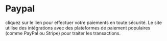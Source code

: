 # Paypal
cliquez sur le lien pour effectuer votre paiements en toute sécurité. Le site utilise des intégrations avec des plateformes de paiement populaires (comme PayPal ou Stripe) pour traiter les transactions.
